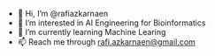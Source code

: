 - 👋 Hi, I’m @rafiazkarnaen
- 👀 I’m interested in AI Engineering for Bioinformatics
- 🌱 I’m currently learning Machine Learing
- 📫 Reach me through rafi.azkarnaen@gmail.com

